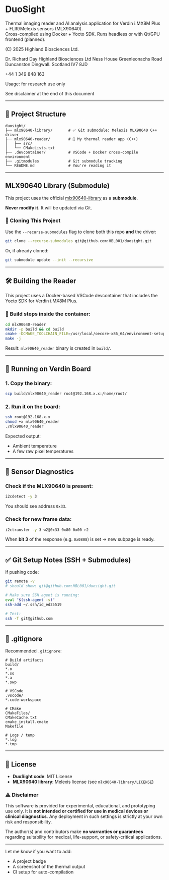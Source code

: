 # DuoSight

Thermal imaging reader and AI analysis application for Verdin i.MX8M Plus + FLIR/Melexis sensors (MLX90640).\
Cross-compiled using Docker + Yocto SDK. Runs headless or with Qt/GPU frontend (planned).

(C) 2025 Highland Biosciences Ltd.  

Dr. Richard Day
Highland Biosciences Ltd
Ness House
Greenleonachs Road
Duncanston
Dingwall.
Scotland IV7 8JD

+44 1 349 848 163

Usage: for research use only

See disclaimer at the end of this document

---

## 📁 Project Structure

```
duosight/
├── mlx90640-library/       # ✅ Git submodule: Melexis MLX90640 C++ driver
├── mlx90640-reader/        # 🧠 My thermal reader app (C++)
│   ├── src/
│   └── CMakeLists.txt
├── .devcontainer/          # VSCode + Docker cross-compile environment
├── .gitmodules             # Git submodule tracking
└── README.md               # You're reading it
```

---

## MLX90640 Library (Submodule)

This project uses the official [mlx90640-library](https://github.com/melexis/mlx90640-library) as a **submodule**.

**Never modify it.** It will be updated via Git.

### 🔁 Cloning This Project

Use the `--recurse-submodules` flag to clone both this repo **and** the driver:

```bash
git clone --recurse-submodules git@github.com:HBL001/duosight.git
```

Or, if already cloned:

```bash
git submodule update --init --recursive
```

---

## 🛠️ Building the Reader

This project uses a Docker-based VSCode devcontainer that includes the Yocto SDK for Verdin i.MX8M Plus.

### 🔧 Build steps inside the container:

```bash
cd mlx90640-reader
mkdir -p build && cd build
cmake -DCMAKE_TOOLCHAIN_FILE=/usr/local/oecore-x86_64/environment-setup-aarch64-tdx-linux ..
make -j
```

Result: `mlx90640_reader` binary is created in `build/`.

---

## 🚀 Running on Verdin Board

### 1. Copy the binary:

```bash
scp build/mlx90640_reader root@192.168.x.x:/home/root/
```

### 2. Run it on the board:

```bash
ssh root@192.168.x.x
chmod +x mlx90640_reader
./mlx90640_reader
```

Expected output:

- Ambient temperature
- A few raw pixel temperatures

---

## 🧪 Sensor Diagnostics

### Check if the MLX90640 is present:

```bash
i2cdetect -y 3
```

You should see address `0x33`.

### Check for new frame data:

```bash
i2ctransfer -y 3 w2@0x33 0x80 0x00 r2
```

When **bit 3** of the response (e.g. `0x0808`) is set → new subpage is ready.

---

## ✅ Git Setup Notes (SSH + Submodules)

If pushing code:

```bash
git remote -v
# should show: git@github.com:HBL001/duosight.git

# Make sure SSH agent is running:
eval "$(ssh-agent -s)"
ssh-add ~/.ssh/id_ed25519

# Test:
ssh -T git@github.com
```

---

## 𞷹 .gitignore

Recommended `.gitignore`:

```
# Build artifacts
build/
*.o
*.so
*.a
*.swp

# VSCode
.vscode/
*.code-workspace

# CMake
CMakeFiles/
CMakeCache.txt
cmake_install.cmake
Makefile

# Logs / temp
*.log
*.tmp
```

---

## 📄 License

- **DuoSight code**: MIT License
- **MLX90640 library**: Melexis license (see `mlx90640-library/LICENSE`)

### ⚠️ Disclaimer

This software is provided for experimental, educational, and prototyping use only. It is **not intended or certified for use in medical devices or clinical diagnostics**. Any deployment in such settings is strictly at your own risk and responsibility.

The author(s) and contributors make **no warranties or guarantees** regarding suitability for medical, life-support, or safety-critical applications.

---

Let me know if you want to add:

- A project badge
- A screenshot of the thermal output
- CI setup for auto-compilation


